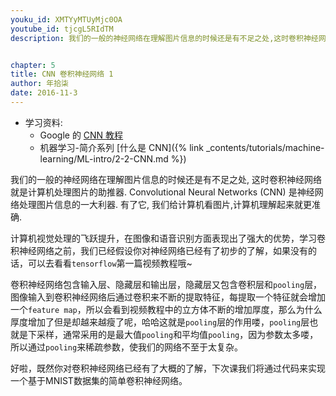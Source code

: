 ```yaml
---
youku_id: XMTYyMTUyMjc0OA
youtube_id: tjcgL5RIdTM
description: 我们的一般的神经网络在理解图片信息的时候还是有不足之处,这时卷积神经网络就是计算机处理图片的助推器.


chapter: 5
title: CNN 卷积神经网络 1
author: 年拾柒
date: 2016-11-3
---
```

* 学习资料:
  * Google 的 [CNN 教程](https://classroom.udacity.com/courses/ud730/lessons/6377263405/concepts/63796332430923)
  * 机器学习-简介系列 [什么是 CNN]({% link _contents/tutorials/machine-learning/ML-intro/2-2-CNN.md %})
  
我们的一般的神经网络在理解图片信息的时候还是有不足之处, 
这时卷积神经网络就是计算机处理图片的助推器. 
Convolutional Neural Networks (CNN) 是神经网络处理图片信息的一大利器. 
有了它, 我们给计算机看图片,计算机理解起来就更准确. 

计算机视觉处理的飞跃提升，在图像和语音识别方面表现出了强大的优势，学习卷积神经网络之前，我们已经假设你对神经网络已经有了初步的了解，如果没有的话，可以去看看`tensorflow`第一篇视频教程哦~ 

卷积神经网络包含输入层、隐藏层和输出层，隐藏层又包含卷积层和`pooling`层，图像输入到卷积神经网络后通过卷积来不断的提取特征，每提取一个特征就会增加一个`feature map`，所以会看到视频教程中的立方体不断的增加厚度，那么为什么厚度增加了但是却越来越瘦了呢，哈哈这就是`pooling`层的作用喽，`pooling`层也就是下采样，通常采用的是最大值`pooling`和平均值`pooling`，因为参数太多喽，所以通过`pooling`来稀疏参数，使我们的网络不至于太复杂。

好啦，既然你对卷积神经网络已经有了大概的了解，下次课我们将通过代码来实现一个基于MNIST数据集的简单卷积神经网络。

